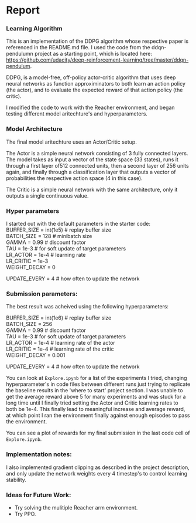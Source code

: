 # Report

### Learning Algorithm

This is an implementation of the DDPG algorithm whose respective paper is referenced in the README.md file. I used the code from the ddqn-pendulumn project as a starting point, which is located here: https://github.com/udacity/deep-reinforcement-learning/tree/master/ddqn-pendulum.

DDPG, is a model-free, off-policy actor-critic algorithm that uses deep neural networks as function approximinators to both  learn an action policy (the actor), and to evaluate the expected reward of that action policy (the critic).

I modified the code to work with the Reacher environment, and began testing different model aritechture's and hyperparameters.

### Model Architecture

The final model aritechture uses an Actor/Critic setup.

The Actor is a simple neural network consisting of 3 fully connected layers. The model takes as input a vector of the state space (33 states), runs it through a first layer of512 connected units, then a second layer of 256 units again, and finally through a classification layer that outputs a vector of probabilities the respective action space (4 in this case).

The Critic is a simple neural network with the same architecture, only it outputs a single continuous value.

### Hyper parameters

I started out with the default parameters in the starter code:  
BUFFER_SIZE = int(1e5) # replay buffer size  
BATCH_SIZE = 128 # minibatch size  
GAMMA = 0.99 # discount factor  
TAU = 1e-3 # for soft update of target parameters  
LR_ACTOR = 1e-4 # learning rate  
LR_CRITIC = 1e-3  
WEIGHT_DECAY = 0  
  
UPDATE_EVERY = 4 # how often to update the network  
  
### Submission parameters:

The best result was acheived using the following hyperparameters:  
  
BUFFER_SIZE = int(1e6)  # replay buffer size  
BATCH_SIZE = 256  
GAMMA = 0.99            # discount factor  
TAU = 1e-3              # for soft update of target parameters  
LR_ACTOR = 1e-4         # learning rate of the actor   
LR_CRITIC = 1e-4        # learning rate of the critic  
WEIGHT_DECAY = 0.001  
  
UPDATE_EVERY = 4        # how often to update the network  
  
You can look at `Explore.ipynb` for a list of the experiments I tried, changing hyperparameter's in code files between different runs just trying to replicate the baseline results in the 'where to start' project section. I was unable to get the average reward above 5 for many experiments and was stuck for a long time until I finally tried setting the Actor and Critic learning rates to both be 1e-4. This finally lead to meaningful increase and average reward, at which point I ran the environment finally against enough episodes to pass the environment.  

You can see a plot of rewards for my final submission in the last code cell of `Explore.ipynb`.

### Implementation notes:

I also implemented gradient clipping as described in the project description, and only update the network weights every 4 timestep's to control learning stability.

### Ideas for Future Work:
- Try solving the mulitiple Reacher arm environment.
- Try PPO.

